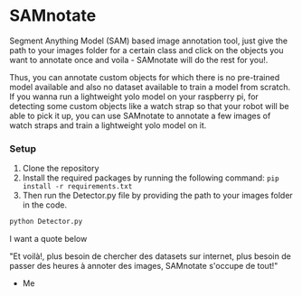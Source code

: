 # SAMnotate
Segment Anything Model (SAM) based image annotation tool, just give the path to your images folder for a certain class and click on the objects you want to annotate once and voila - SAMnotate will do the rest for you!.

Thus, you can annotate custom objects for which there is no pre-trained model available and also no dataset available to train a model from scratch. If you wanna run a lightweight yolo model on your raspberry pi, for detecting some custom objects like a watch strap so that your robot will be able to pick it up, you can use SAMnotate to annotate a few images of watch straps and train a lightweight yolo model on it.
### Setup
1. Clone the repository
2. Install the required packages by running the following command:
```pip install -r requirements.txt```
3. Then run the Detector.py file by providing the path to your images folder in the code.
```bash
python Detector.py
```
I want a quote below

"Et voilà!, plus besoin de chercher des datasets sur internet, plus besoin de passer des heures à annoter des images, SAMnotate s'occupe de tout!"
- Me
